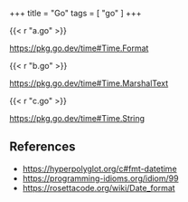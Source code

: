 +++
title = "Go"
tags = [ "go" ]
+++

{{< r "a.go" >}}

<https://pkg.go.dev/time#Time.Format>

{{< r "b.go" >}}

<https://pkg.go.dev/time#Time.MarshalText>

{{< r "c.go" >}}

<https://pkg.go.dev/time#Time.String>

## References

- <https://hyperpolyglot.org/c#fmt-datetime>
- <https://programming-idioms.org/idiom/99>
- <https://rosettacode.org/wiki/Date_format>
